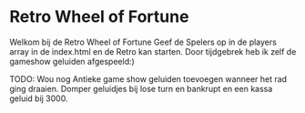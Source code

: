 # Retro Wheel of Fortune
Welkom bij de Retro Wheel of Fortune
Geef de Spelers op in de players array in de index.html en de Retro kan starten.
Door tijdgebrek heb ik zelf de gameshow geluiden afgespeeld:)

TODO: Wou nog Antieke game show geluiden toevoegen wanneer het rad ging draaien. Domper geluidjes bij lose turn en bankrupt en een kassa geluid bij 3000.

